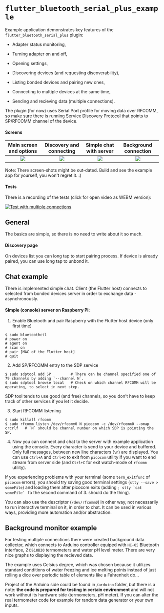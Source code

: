 # `flutter_bluetooth_serial_plus_example`

Example application demonstrates key features of the `flutter_bluetooth_serial_plus` plugin:

+ Adapter status monitoring,

+ Turning adapter on and off,

+ Opening settings,

+ Discovering devices (and requesting discoverability),

+ Listing bonded devices and pairing new ones,

+ Connecting to multiple devices at the same time,

+ Sending and recieving data (multiple connections).

The plugin (for now) uses Serial Port profile for moving data over RFCOMM, so make sure there is running Service Discovery Protocol that points to SP/RFCOMM channel of the device.

#### Screens 

Main screen and options |  Discovery and connecting  |  Simple chat with server  |  Background connection  |
:---:|:---:|:---:|:---:|
![](https://i.imgur.com/qeeMsVe.png)  |  ![](https://i.imgur.com/zruuelZ.png)  |  ![](https://i.imgur.com/y5mTUey.png)  |  ![](https://i.imgur.com/3wvwDVo.png)

Note: There screen-shots might be out-dated. Build and see the example app for yourself, you won't regret it. :)

#### Tests 

There is a recording of the tests (click for open video as WEBM version):

[![Test with multiple connections](https://i.imgur.com/rDFrYcS.png)](https://webm.red/qpGg.webm)



## General

The basics are simple, so there is no need to write about it so much.

#### Discovery page

On devices list you can long tap to start pairing process. If device is already paired, you can use long tap to unbond it. 



## Chat example

There is implemented simple chat. Client (the Flutter host) connects to selected from bonded devices server in order to exchange data - asynchronously.

#### Simple (console) server on Raspberry Pi:

1. Enable Bluetooth and pair Raspberry with the Flutter host device (only first time)
```
$ sudo bluetoothctl
# power on
# agent on
# scan on
# pair [MAC of the Flutter host]
# quit
```

2. Add SP/RFCOMM entry to the SDP service
```
$ sudo sdptool add SP         # There can be channel specified one of 79 channels by adding `--channel N`.
$ sudo sdptool browse local   # Check on which channel RFCOMM will be operating, to select in next step.
```
SDP tool tends to use good (and free) channels, so you don't have to keep track of other services if you let it decide.

3. Start RFCOMM listening
```
$ sudo killall rfcomm
$ sudo rfcomm listen /dev/rfcomm0 N picocom -c /dev/rfcomm0 --omap crcrlf   # `N` should be channel number on which SDP is pointing the SP.
```

4. Now you can connect and chat to the server with example application using the console. Every character is send to your device and buffered. Only full messages, between new line characters (`\n`) are displayed. You can use `Ctrl+A` and `Ctrl+Q` to exit from `picocom` utility if you want to end stream from server side (and `Ctrl+C` for exit watch-mode of `rfcomm` utility). 

If you experiencing problems with your terminal (some `term_exitfunc` of `picocom` errors), you should try saving good terminal settings (`stty --save > someFile`) and loading them after picocom exits (adding ``; stty `cat someFile` `` to the second command of 3. should do the thing).

You can also use the descriptor (`/dev/rfcomm0`) in other way, not necessarily to run interactive terminal on it, in order to chat. It can be used in various ways, providing more automation and/or abstraction.



## Background monitor example

For testing multiple connections there were created background data collector, which connects to Arduino controller equiped with `HC-05` Bluetooth interface, 2 `DS18B20` termometers and water pH level meter. There are very nice graphs to displaying the recieved data. 

The example uses Celsius degree, which was chosen because it utilizes standard conditions of water freezing and ice melting points instead of just rolling a dice over periodic table of elements like a Fahrenheit do...

Project of the Arduino side could be found in `/arduino` folder, but there is a note: **the code is prepared for testing in certain environment** and will not work without its hardware side (termometers, pH meter). If you can alter the real termometer code for example for random data generator or your own inputs. 


